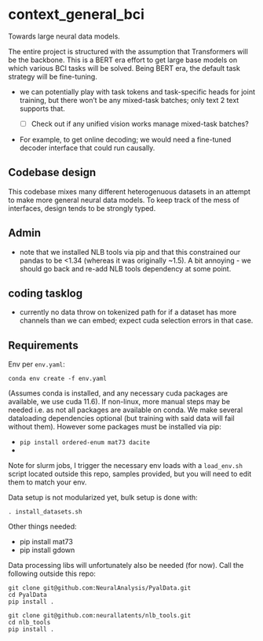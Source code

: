 # context_general_bci
Towards large neural data models.

The entire project is structured with the assumption that Transformers will be the backbone.
This is a BERT era effort to get large base models on which various BCI tasks will be solved. Being BERT era, the default task strategy will be fine-tuning.
- we can potentially play with task tokens and task-specific heads for joint training, but there won’t be any mixed-task batches; only text 2 text supports that.
  - [ ]  Check out if any unified vision works manage mixed-task batches?


- For example, to get online decoding; we would need a fine-tuned decoder interface that could run causally.

## Codebase design
This codebase mixes many different heterogenuous datasets in an attempt to make more general neural data models. To keep track of the mess of interfaces, design tends to be strongly typed.

## Admin
- note that we installed NLB tools via pip and that this constrained our pandas to be <1.34 (whereas it was originally ~1.5). A bit annoying - we should go back and re-add NLB tools dependency at some point.


## coding tasklog
- currently no data throw on tokenized path for if a dataset has more channels than we can embed; expect cuda selection errors in that case.


## Requirements
Env per `env.yaml`:
```
conda env create -f env.yaml
```
(Assumes conda is installed, and any necessary cuda packages are available, we use cuda 11.6).
If non-linux, more manual steps may be needed i.e. as not all packages are available on conda.
We make several dataloading dependencies optional (but training with said data will fail without them).
However some packages must be installed via pip:
- `pip install ordered-enum mat73 dacite`
-



Note for slurm jobs, I trigger the necessary env loads with a `load_env.sh` script located outside this repo, samples provided, but you will need to edit them to match your env.

Data setup is not modularized yet, bulk setup is done with:
```
. install_datasets.sh
```
Other things needed:
- pip install mat73
- pip install gdown


Data processing libs will unfortunately also be needed (for now). Call the following outside this repo:
```
git clone git@github.com:NeuralAnalysis/PyalData.git
cd PyalData
pip install .

git clone git@github.com:neurallatents/nlb_tools.git
cd nlb_tools
pip install .
```
